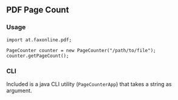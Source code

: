 ## PDF Page Count
### Usage

	import at.faxonline.pdf;

	PageCounter counter = new PageCounter("/path/to/file");
	counter.getPageCount();

### CLI

Included is a java CLI utility (`PageCounterApp`) that takes a string as argument.